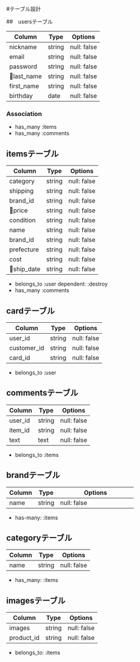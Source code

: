 #テーブル設計

##　usersテーブル

| Column    | Type       | Options                            |
| --------  | ---------- | ---------------------------------- |
| nickname  | string     | null: false                        |
| email     | string     | null: false                        |
| password  | string     | null: false                        |
| last_name | string     | null: false                        |
| first_name| string     | null: false                        |
| birthday  | date       | null: false                        | 

### Association

- has_many :items
- has_many :comments

## itemsテーブル

| Column    | Type       | Options                            |
| --------  | ---------- | ---------------------------------- |
| category  | string     | null: false                        |
| shipping  | string     | null: false                        |
| brand_id  | string     | null: false                        |
| price     | string     | null: false                        |
| condition | string     | null: false                        |
| name      | string     | null: false                        | 
| brand_id  | string     | null: false                        |
| prefecture| string     | null: false                        |
| cost      | string     | null: false                        |
| ship_date | string     | null: false                        |

- belongs_to :user dependent: :destroy
- has_many :comments

## cardテーブル

| Column     | Type       | Options                            |
| --------   | ---------- | ---------------------------------- |
| user_id    | string     | null: false                        |
| customer_id| string     | null: false                        |
| card_id    | string     | null: false                        |

- belongs_to :user

## commentsテーブル

| Column     | Type       | Options                            |
| --------   | ---------- | ---------------------------------- |
| user_id    | string     | null: false                        |
| item_id    | string     | null: false                        |
| text       | text       | null: false                        |

- belongs_to :items

## brandテーブル

| Column     | Type       | Options                            |
| --------   | ---------- | ---------------------------------- |
| name       |  string    | null: false          　　　　　　　  |

- has-many: :items

## categoryテーブル

| Column     | Type       | Options                            |
| --------   | ---------- | ---------------------------------- |
| name       | string     | null: false                        |

- has_many: :items

## imagesテーブル

| Column     | Type       | Options                            |
| --------   | ---------- | ---------------------------------- |
| images     | string     | null: false                        |
| product_id | string     | null: false                        |

- belongs_to: :items



